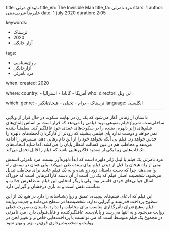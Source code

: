 
title: ناپیدایِ مرئی
title_en: The Invisible Man
title_fa: مرد نامرئی
stars: 1
author: علیرضا شریف‌‌دینی
date: 1 july 2020
duration: 2:05

keywords:
  - ترسناک
  - 2020
  - آزار خانگی

tags:
  - روان‌شناسی
  - آزارخانگی
  - مرد نامرئی 

when:
  created: 2020

where:
  country:
    - آمریکا
    - کانادا
    - استرالیا
who:
  director: لی ونل

which:
  genre:
    - ترسناک
    - درام
    - تخیلی
    - هیجان‌انگیز
  language: انگلیسی

---

داستان از زمانی آغاز می‌شود که یک زن در نهایت سکوت در حال فرار از ویلایی ساحلی‌ست. شروع فیلم به‌نوعی نوید فیلمی را می‌دهد که قرار است بر اساس اِلِمان‌های فیلم‌های ژانر دلهره، بیننده را در سکوت‌های عمدی خود غافلگیر کند. مطمئناً بیننده نمی‌خواهد و دوست ندارد پای فیلمی بنشیند که زودتر از کارگردان لحظه‌های دلهره را حدس خواهد زد. فیلم بی آنکه بخواهد خود را از این دام رهایی دهد، مسیرش را ادامه می‌دهد و مخاطب هم در عین کسالت انتظار پایان را می‌کشد. اما شاید انتخاب‌های تک‌قاب‌هایی زیبا یکی از معدود فاکتورهایی باشد که فیلم را قابل تحمل می‌کند. 

مرد نامرئی یک فیلم با لیبل ژانر دلهره است که ابداً دلهره‌آور نیست. مرد نامرئی اسمش نیمی از راه هیجان را قبل از دید‌ن فیلم برای بیننده طی می‌کند. ولی همان در نیمه‌ی راه وا می‌دهد، چرا که دست داستان زود رو شده و به یک فیلم عادی برای مخاطب تبدیل می‌شود. شخصیت اصلی فیلم که یک زن است از آن  دسته کاراکترهایی است که خوراک امثال جوانی‌های جودی فاستر بود. ولی بازیگر انتخابی این فیلم نه ظاهرش جذاب و مناسب نقش است و نه بازی درخشان و گیرایی دارد.

این فیلم که ادعای فیلم‌های پیچیده، عمیق و روان‌شناسانه را دارد در هیچ یک از این سطوح پرداخت قدرتمند و گیرایی ندارد. شخصیت‌ها در سطح می‌مانند و جدیت روایت فیلم به‌هیچ‌عنوان تأثیرگذاری مناسب برای مخاطب را ندارد. داستان به‌صورت خطی روایت می‌شود و به انتها می‌رسد و پایان‌بندی غافلگیر‌کننده و قابل‌قبولی دارد. مرد نامرئی در مجموع یک فیلم متوسط است که می توانست با پرداخت‌هایی خاص‌تر و تغییر لحن در روایت و  شخصیت‌پردازی قوی‌تر، بهتر و بهتر شود.



